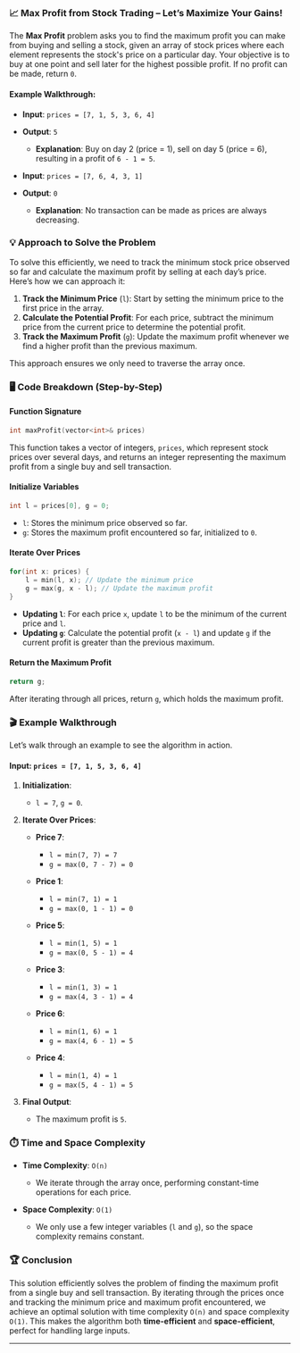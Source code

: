 ### 📈 **Max Profit from Stock Trading** – Let’s Maximize Your Gains!

The **Max Profit** problem asks you to find the maximum profit you can make from buying and selling a stock, given an array of stock prices where each element represents the stock's price on a particular day. Your objective is to buy at one point and sell later for the highest possible profit. If no profit can be made, return `0`.

#### **Example Walkthrough**:

- **Input**: `prices = [7, 1, 5, 3, 6, 4]`
- **Output**: `5`
  - **Explanation**: Buy on day 2 (price = 1), sell on day 5 (price = 6), resulting in a profit of `6 - 1 = 5`.

- **Input**: `prices = [7, 6, 4, 3, 1]`
- **Output**: `0`
  - **Explanation**: No transaction can be made as prices are always decreasing.

### 💡 **Approach to Solve the Problem**

To solve this efficiently, we need to track the minimum stock price observed so far and calculate the maximum profit by selling at each day’s price. Here’s how we can approach it:

1. **Track the Minimum Price** (`l`): Start by setting the minimum price to the first price in the array.
2. **Calculate the Potential Profit**: For each price, subtract the minimum price from the current price to determine the potential profit.
3. **Track the Maximum Profit** (`g`): Update the maximum profit whenever we find a higher profit than the previous maximum.

This approach ensures we only need to traverse the array once.

### 🖥️ **Code Breakdown (Step-by-Step)**

#### **Function Signature**
```cpp
int maxProfit(vector<int>& prices)
```
This function takes a vector of integers, `prices`, which represent stock prices over several days, and returns an integer representing the maximum profit from a single buy and sell transaction.

#### **Initialize Variables**
```cpp
int l = prices[0], g = 0;
```
- `l`: Stores the minimum price observed so far.
- `g`: Stores the maximum profit encountered so far, initialized to `0`.

#### **Iterate Over Prices**
```cpp
for(int x: prices) {
    l = min(l, x); // Update the minimum price
    g = max(g, x - l); // Update the maximum profit
}
```
- **Updating `l`**: For each price `x`, update `l` to be the minimum of the current price and `l`.
- **Updating `g`**: Calculate the potential profit (`x - l`) and update `g` if the current profit is greater than the previous maximum.

#### **Return the Maximum Profit**
```cpp
return g;
```
After iterating through all prices, return `g`, which holds the maximum profit.

### 🎬 **Example Walkthrough**

Let’s walk through an example to see the algorithm in action.

#### **Input**: `prices = [7, 1, 5, 3, 6, 4]`

1. **Initialization**:
   - `l = 7`, `g = 0`.

2. **Iterate Over Prices**:

   - **Price 7**: 
     - `l = min(7, 7) = 7`
     - `g = max(0, 7 - 7) = 0`

   - **Price 1**: 
     - `l = min(7, 1) = 1`
     - `g = max(0, 1 - 1) = 0`

   - **Price 5**: 
     - `l = min(1, 5) = 1`
     - `g = max(0, 5 - 1) = 4`

   - **Price 3**: 
     - `l = min(1, 3) = 1`
     - `g = max(4, 3 - 1) = 4`

   - **Price 6**: 
     - `l = min(1, 6) = 1`
     - `g = max(4, 6 - 1) = 5`

   - **Price 4**: 
     - `l = min(1, 4) = 1`
     - `g = max(5, 4 - 1) = 5`

3. **Final Output**: 
   - The maximum profit is `5`.

### ⏱️ **Time and Space Complexity**

- **Time Complexity**: `O(n)`
  - We iterate through the array once, performing constant-time operations for each price.

- **Space Complexity**: `O(1)`
  - We only use a few integer variables (`l` and `g`), so the space complexity remains constant.

### 🏆 **Conclusion**

This solution efficiently solves the problem of finding the maximum profit from a single buy and sell transaction. By iterating through the prices once and tracking the minimum price and maximum profit encountered, we achieve an optimal solution with time complexity `O(n)` and space complexity `O(1)`. This makes the algorithm both **time-efficient** and **space-efficient**, perfect for handling large inputs.

---